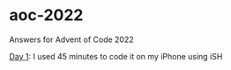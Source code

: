 # aoc-2022

Answers for Advent of Code 2022


[Day 1](/day-1): I used 45 minutes to code it on my iPhone using
iSH 

